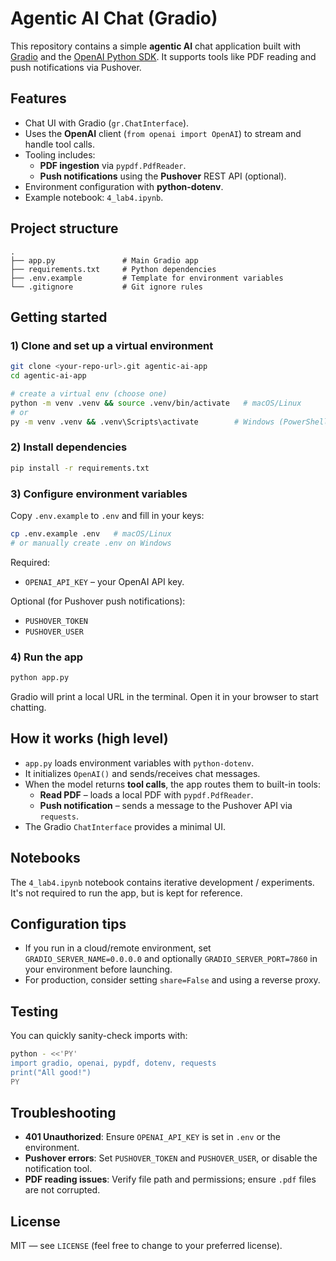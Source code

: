 # Agentic AI Chat (Gradio)

This repository contains a simple **agentic AI** chat application built with [Gradio](https://gradio.app/) and the [OpenAI Python SDK](https://github.com/openai/openai-python). It supports tools like PDF reading and push notifications via Pushover.

## Features

- Chat UI with Gradio (`gr.ChatInterface`).
- Uses the **OpenAI** client (`from openai import OpenAI`) to stream and handle tool calls.
- Tooling includes:
  - **PDF ingestion** via `pypdf.PdfReader`.
  - **Push notifications** using the **Pushover** REST API (optional).
- Environment configuration with **python-dotenv**.
- Example notebook: `4_lab4.ipynb`.

## Project structure

```
.
├── app.py               # Main Gradio app
├── requirements.txt     # Python dependencies
├── .env.example         # Template for environment variables
└── .gitignore           # Git ignore rules
```

## Getting started

### 1) Clone and set up a virtual environment
```bash
git clone <your-repo-url>.git agentic-ai-app
cd agentic-ai-app

# create a virtual env (choose one)
python -m venv .venv && source .venv/bin/activate   # macOS/Linux
# or
py -m venv .venv && .venv\Scripts\activate        # Windows (PowerShell)
```

### 2) Install dependencies
```bash
pip install -r requirements.txt
```

### 3) Configure environment variables
Copy `.env.example` to `.env` and fill in your keys:
```bash
cp .env.example .env   # macOS/Linux
# or manually create .env on Windows
```

Required:
- `OPENAI_API_KEY` – your OpenAI API key.

Optional (for Pushover push notifications):
- `PUSHOVER_TOKEN`
- `PUSHOVER_USER`

### 4) Run the app
```bash
python app.py
```
Gradio will print a local URL in the terminal. Open it in your browser to start chatting.

## How it works (high level)

- `app.py` loads environment variables with `python-dotenv`.
- It initializes `OpenAI()` and sends/receives chat messages.
- When the model returns **tool calls**, the app routes them to built-in tools:
  - **Read PDF** – loads a local PDF with `pypdf.PdfReader`.
  - **Push notification** – sends a message to the Pushover API via `requests`.
- The Gradio `ChatInterface` provides a minimal UI.

## Notebooks

The `4_lab4.ipynb` notebook contains iterative development / experiments. It's not required to run the app, but is kept for reference.

## Configuration tips

- If you run in a cloud/remote environment, set `GRADIO_SERVER_NAME=0.0.0.0` and optionally `GRADIO_SERVER_PORT=7860` in your environment before launching.
- For production, consider setting `share=False` and using a reverse proxy.

## Testing

You can quickly sanity-check imports with:
```bash
python - <<'PY'
import gradio, openai, pypdf, dotenv, requests
print("All good!")
PY
```

## Troubleshooting

- **401 Unauthorized**: Ensure `OPENAI_API_KEY` is set in `.env` or the environment.
- **Pushover errors**: Set `PUSHOVER_TOKEN` and `PUSHOVER_USER`, or disable the notification tool.
- **PDF reading issues**: Verify file path and permissions; ensure `.pdf` files are not corrupted.

## License

MIT — see `LICENSE` (feel free to change to your preferred license).
